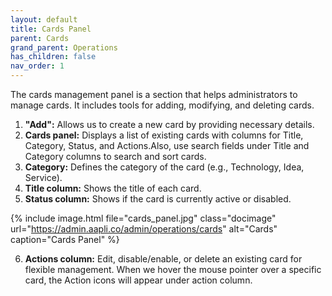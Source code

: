```yaml
---
layout: default
title: Cards Panel
parent: Cards
grand_parent: Operations
has_children: false
nav_order: 1
---
```

The cards management panel is a section that helps administrators to manage cards. It includes tools for adding, modifying, and deleting cards. 

1. **"Add":** Allows us to create a new card by providing necessary details.
2. **Cards panel:** Displays a list of existing cards with columns for Title, Category, Status, and Actions.Also, use search fields under Title and Category columns to search and sort cards.
3. **Category:** Defines the category of the card (e.g., Technology, Idea, Service).
4. **Title column:** Shows the title of each card.
5. **Status column:** Shows if the card is currently active or disabled.

{% include image.html file="cards_panel.jpg" class="docimage" url="https://admin.aapli.co/admin/operations/cards" alt="Cards" caption="Cards Panel" %}

6. **Actions column:** Edit, disable/enable, or delete an existing card for flexible management. When we hover the mouse pointer over a specific card, the Action icons will appear under action column.